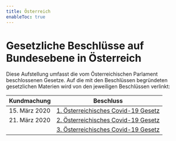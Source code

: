 ```yaml
---
title: Österreich
enableToc: true
---
```


# Gesetzliche Beschlüsse auf Bundesebene in Österreich

Diese Aufstellung umfasst die vom Österreichischen Parlament beschlossenen Gesetze. Auf die mit den Beschlüssen begründeten gesetzlichen Materien wird von den jeweiligen Beschlüssen verlinkt:

| Kundmachung | Beschluss                                                  |
|:------|:----------------------------------------------------------:|
|15. März 2020| [1. Österreichisches Covid-19 Gesetz](Covid-19.md)         |
|21. März 2020| [2. Österreichisches Covid-19 Gesetz](Covid-19-2.md)       |
|       | [3. Österreichisches Covid-19 Gesetz](Covid-19-3.md)       |  